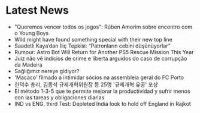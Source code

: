 # Latest News
-  "Queremos vencer todos os jogos": Rúben Amorim sobre encontro com o Young Boys
-  Wild might have found something special with their new top line
-  Saadetli Kaya’dan İliç Tepkisi: “Patronların cebini düşünüyorlar”
-  Rumour: Astro Bot Will Return for Another PS5 Rescue Mission This Year
-  Juiz não vê indícios de crime e liberta arguidos do caso de corrupção da Madeira
-  Sağlığımız nereye gidiyor?
-  'Macaco' filmado a intimidar sócios na assembleia geral do FC Porto
-  한덕수 총리, 김종석 규제개혁위원장 등 25명 '규제개혁 유공' 포상
-  El método 1-3-5 que te permite mejorar la productividad y sufrir menos con las tareas y obligaciones diarias
-  IND vs ENG, third Test: Depleted India look to hold off England in Rajkot
